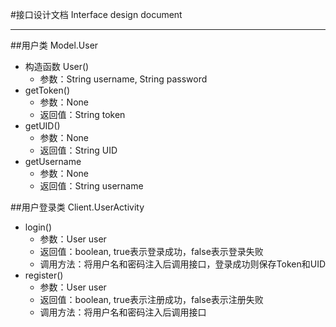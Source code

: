 #接口设计文档 Interface design document

------

##用户类 Model.User
- 构造函数 User()
    - 参数：String username, String password
- getToken()
    - 参数：None
    - 返回值：String token
- getUID()
    - 参数：None
    - 返回值：String UID
- getUsername
    - 参数：None
    - 返回值：String username

##用户登录类 Client.UserActivity

- login()
    - 参数：User user
    - 返回值：boolean, true表示登录成功，false表示登录失败
    - 调用方法：将用户名和密码注入后调用接口，登录成功则保存Token和UID
- register()
    - 参数：User user
    - 返回值：boolean, true表示注册成功，false表示注册失败
    - 调用方法：将用户名和密码注入后调用接口